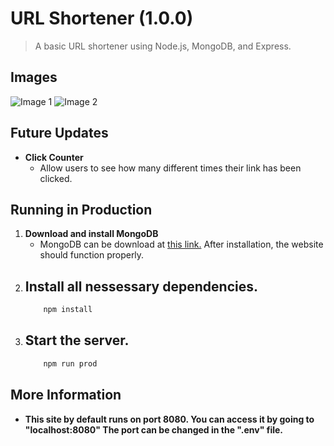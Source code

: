 # URL Shortener (1.0.0)
> A basic URL shortener using Node.js, MongoDB, and Express.

## Images
![Image 1](https://media.discordapp.net/attachments/1137846358959734864/1214909725200744458/image1.PNG?ex=65fad3da&is=65e85eda&hm=84136886d72ea6b2032fa5a57abfabba60dbe64141a21780b1294820c7342295&=&format=webp&quality=lossless&width=273&height=273)
![Image 2](https://media.discordapp.net/attachments/1137846358959734864/1214909724869402624/image2.PNG?ex=65fad3da&is=65e85eda&hm=409f50f8d5c230eceebb0fce75a2ded3ccdd744299c96cd29e1343ba76d4c48a&=&format=webp&quality=lossless&width=273&height=273)

## Future Updates
- **Click Counter**
    - Allow users to see how many different times their link has been clicked.

## Running in Production
1. **Download and install MongoDB**
    - MongoDB can be download at [this link.](https://www.mongodb.com/try/download/community) After installation, the website should function properly.
2. **Install all nessessary dependencies.**
    - 
    ```bash
        npm install
    ```
3. **Start the server.**
    - 
    ```bash
        npm run prod
    ```
## More Information
- **This site by default runs on port 8080. You can access it by going to "localhost:8080" The port can be changed in the ".env" file.**